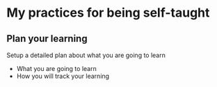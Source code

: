 # My practices for being self-taught

## Plan your learning
Setup a detailed plan about what you are going to learn
- What you are going to learn
- How you will track your learning
